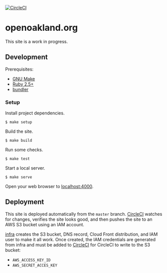 [![CircleCI](https://circleci.com/gh/openoakland/openoakland.org.svg?style=svg)](https://circleci.com/gh/openoakland/openoakland.org)

# openoakland.org

This site is a work in progress.


## Development

Prerequisites:

- [GNU Make](https://www.gnu.org/software/make/)
- [Ruby 2.5+](https://www.ruby-lang.org/en/)
- [bundler](https://bundler.io/)


### Setup

Install project dependencies.

    $ make setup

Build the site.

    $ make build

Run some checks.

    $ make test

Start a local server.

    $ make serve

Open your web browser to [localhost:4000](http://localhost:4000/).


## Deployment

This site is deployed automatically from the `master` branch. [CircleCI](https:)
watches for changes, verifies the site looks good, and then pushes the site to
an AWS S3 bucket using an IAM account.

[infra](https://github.com/openoakland/infra) creates the S3 bucket, DNS record,
Cloud Front distribution, and IAM user to make it all work. Once created, the
IAM credentials are generated from infra and must be added to
[CircleCI](https://circleci.com/gh/openoakland/openoakland.org/edit#env-vars)
for CircleCI to write to the S3 bucket:

- `AWS_ACCESS_KEY_ID`
- `AWS_SECRET_ACCES_KEY`
